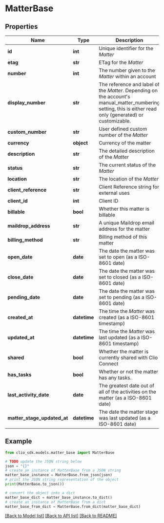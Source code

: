 # MatterBase


## Properties

Name | Type | Description | Notes
------------ | ------------- | ------------- | -------------
**id** | **int** | Unique identifier for the *Matter* | [optional] 
**etag** | **str** | ETag for the *Matter* | [optional] 
**number** | **int** | The number given to the *Matter* within an account | [optional] 
**display_number** | **str** | The reference and label of the *Matter*. Depending on the account&#39;s manual_matter_numbering setting, this is either read only (generated) or customizable. | [optional] 
**custom_number** | **str** | User defined custom number of the *Matter* | [optional] 
**currency** | **object** | Currency of the matter | [optional] 
**description** | **str** | The detailed description of the *Matter* | [optional] 
**status** | **str** | The current status of the *Matter* | [optional] 
**location** | **str** | The location of the *Matter* | [optional] 
**client_reference** | **str** | Client Reference string for external uses | [optional] 
**client_id** | **int** | Client ID | [optional] 
**billable** | **bool** | Whether this matter is billable | [optional] 
**maildrop_address** | **str** | A unique Maildrop email address for the matter | [optional] 
**billing_method** | **str** | Billing method of this matter | [optional] 
**open_date** | **date** | The date the matter was set to open (as a ISO-8601 date) | [optional] 
**close_date** | **date** | The date the matter was set to closed (as a ISO-8601 date) | [optional] 
**pending_date** | **date** | The date the matter was set to pending (as a ISO-8601 date) | [optional] 
**created_at** | **datetime** | The time the *Matter* was created (as a ISO-8601 timestamp) | [optional] 
**updated_at** | **datetime** | The time the *Matter* was last updated (as a ISO-8601 timestamp) | [optional] 
**shared** | **bool** | Whether the matter is currently shared with Clio Connect | [optional] 
**has_tasks** | **bool** | Whether or not the matter has any tasks. | [optional] 
**last_activity_date** | **date** | The greatest date out of all of the activities on the matter (as a ISO-8601 date) | [optional] 
**matter_stage_updated_at** | **datetime** | The date the matter stage was last updated (as a ISO-8601 date) | [optional] 

## Example

```python
from clio_sdk.models.matter_base import MatterBase

# TODO update the JSON string below
json = "{}"
# create an instance of MatterBase from a JSON string
matter_base_instance = MatterBase.from_json(json)
# print the JSON string representation of the object
print(MatterBase.to_json())

# convert the object into a dict
matter_base_dict = matter_base_instance.to_dict()
# create an instance of MatterBase from a dict
matter_base_from_dict = MatterBase.from_dict(matter_base_dict)
```
[[Back to Model list]](../README.md#documentation-for-models) [[Back to API list]](../README.md#documentation-for-api-endpoints) [[Back to README]](../README.md)


